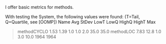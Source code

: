 I offer basic metrics for methods.

With testing the System, the following values were found: (T=Tail, Q=Quartile, see [OOMP])
Name 						Avg 	StDev 	LowT	LowQ 	HighQ 	HighT	Max

>methodCYCLO 				1.53 	1.39 	1.0 		1.0 		2.0 		35.0 	35.0
>methodLOC					7.83		12.8		1.0		3.0		10.0		1964	1964
